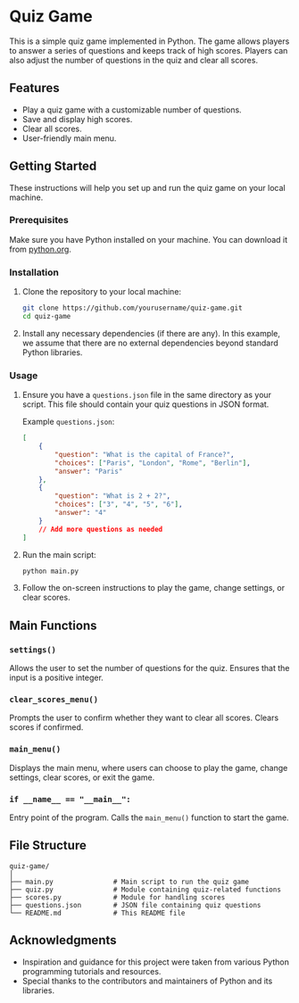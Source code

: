 # Quiz Game

This is a simple quiz game implemented in Python. The game allows players to answer a series of questions and keeps track of high scores. 
Players can also adjust the number of questions in the quiz and clear all scores.

## Features

- Play a quiz game with a customizable number of questions.
- Save and display high scores.
- Clear all scores.
- User-friendly main menu.

## Getting Started

These instructions will help you set up and run the quiz game on your local machine.

### Prerequisites

Make sure you have Python installed on your machine. You can download it from [python.org](https://www.python.org/downloads/).

### Installation

1. Clone the repository to your local machine:

   ```bash
   git clone https://github.com/yourusername/quiz-game.git
   cd quiz-game
   ```

2. Install any necessary dependencies (if there are any). In this example, we assume that there are no external dependencies beyond standard Python libraries.

### Usage

1. Ensure you have a `questions.json` file in the same directory as your script. This file should contain your quiz questions in JSON format.

   Example `questions.json`:

   ```json
   [
       {
           "question": "What is the capital of France?",
           "choices": ["Paris", "London", "Rome", "Berlin"],
           "answer": "Paris"
       },
       {
           "question": "What is 2 + 2?",
           "choices": ["3", "4", "5", "6"],
           "answer": "4"
       }
       // Add more questions as needed
   ]
   ```

2. Run the main script:

   ```bash
   python main.py
   ```

3. Follow the on-screen instructions to play the game, change settings, or clear scores.

## Main Functions

### `settings()`

Allows the user to set the number of questions for the quiz. Ensures that the input is a positive integer.

### `clear_scores_menu()`

Prompts the user to confirm whether they want to clear all scores. Clears scores if confirmed.

### `main_menu()`

Displays the main menu, where users can choose to play the game, change settings, clear scores, or exit the game.

### `if __name__ == "__main__":`

Entry point of the program. Calls the `main_menu()` function to start the game.

## File Structure

```
quiz-game/
│
├── main.py               # Main script to run the quiz game
├── quiz.py               # Module containing quiz-related functions
├── scores.py             # Module for handling scores
├── questions.json        # JSON file containing quiz questions
└── README.md             # This README file
```

## Acknowledgments

- Inspiration and guidance for this project were taken from various Python programming tutorials and resources.
- Special thanks to the contributors and maintainers of Python and its libraries.

